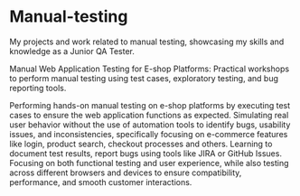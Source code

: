 # Manual-testing

My projects and work related to manual testing, showcasing my skills and knowledge as a Junior QA Tester.

Manual Web Application Testing for E-shop Platforms: Practical workshops to perform manual testing using test cases, exploratory testing, and bug reporting tools.

Performing hands-on manual testing on e-shop platforms by executing test cases to ensure the web application functions as expected. Simulating real user behavior without the use of automation tools to identify bugs, usability issues, and inconsistencies, specifically focusing on e-commerce features like login, product search, checkout processes and others. Learning to document test results, report bugs using tools like JIRA or GitHub Issues. Focusing on both functional testing and user experience, while also testing across different browsers and devices to ensure compatibility, performance, and smooth customer interactions.
